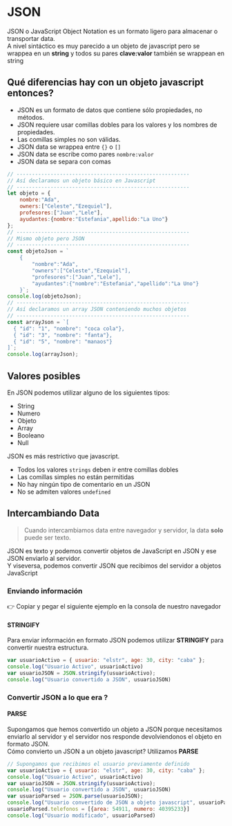 # JSON

JSON o JavaScript Object Notation es un formato ligero para almacenar o transportar data. <br/>
A nivel sintáctico es muy parecido a un objeto de javascript pero se wrappea en un **string**  y todos su pares **clave:valor** también se wrappean en string<br/>

## Qué diferencias hay con un objeto javascript entonces?

- JSON es un formato de datos que contiene sólo propiedades, no métodos.
- JSON requiere usar comillas dobles para los valores y los nombres de propiedades.
- Las comillas simples no son válidas.
  <br/>
- JSON data se wrappea entre `{}` o `[]`
- JSON data se escribe como pares `nombre:valor`
- JSON data se separa con comas

```js
// --------------------------------------------------------
// Así declaramos un objeto básico en Javascript
// --------------------------------------------------------
let objeto = { 
    nombre:"Ada",
    owners:["Celeste","Ezequiel"],
    profesores:["Juan","Lele"],
    ayudantes:{nombre:"Estefania",apellido:"La Uno"}
};
// --------------------------------------------------------
// Mismo objeto pero JSON
// --------------------------------------------------------
const objetoJson = `
    {
        "nombre":"Ada",
        "owners":["Celeste","Ezequiel"],
        "profesores":["Juan","Lele"],
        "ayudantes":{"nombre":"Estefania","apellido":"La Uno"}
    }`;
console.log(objetoJson);
// --------------------------------------------------------
// Así declaramos un array JSON conteniendo muchos objetos
// --------------------------------------------------------
const arrayJson = `[
  { "id": "1", "nombre": "coca cola"},
  { "id": "3", "nombre": "fanta"},
  { "id": "5", "nombre": "manaos"}
]`;
console.log(arrayJson);

```

## Valores posibles

En JSON podemos utilizar alguno de los siguientes tipos: 
* String
* Numero
* Objeto
* Array
* Booleano
* Null


JSON es más restrictivo que javascript. 
* Todos los valores `strings` deben ir entre comillas dobles 
* Las comillas simples no están permitidas 
* No hay ningún tipo de comentario en un JSON 
* No se admiten valores `undefined`

## Intercambiando Data

> Cuando intercambiamos data entre navegador y servidor, la data **solo** puede ser texto.  

JSON es texto y podemos convertir objetos de JavaScript en JSON y ese JSON enviarlo al servidor. <br/>
Y viseversa, podemos convertir JSON que recibimos del servidor a objetos JavaScript <br/>

### Enviando información
👉 Copiar y pegar el siguiente ejemplo en la consola de nuestro navegador <br/>
#### STRINGIFY

Para enviar información en formato JSON podemos utilizar **STRINGIFY** para convertir nuestra estructura. <br/>

```js
var usuarioActivo = { usuario: "elstr", age: 30, city: "caba" };
console.log("Usuario Activo", usuarioActivo)
var usuarioJSON = JSON.stringify(usuarioActivo);
console.log("Usuario convertido a JSON", usuarioJSON)
```

### Convertir JSON a lo que era ?
#### PARSE
Supongamos que hemos convertido un objeto a JSON porque necesitamos enviarlo al servidor y el servidor nos responde devolviendonos el objeto en formato JSON. <br/>
Cómo convierto un JSON a un objeto javascript? Utilizamos **PARSE**

```js
// Supongamos que recibimos el usuario previamente definido
var usuarioActivo = { usuario: "elstr", age: 30, city: "caba" };
console.log("Usuario Activo", usuarioActivo)
var usuarioJSON = JSON.stringify(usuarioActivo);
console.log("Usuario convertido a JSON", usuarioJSON)
var usuarioParsed = JSON.parse(usuarioJSON);
console.log("Usuario convertido de JSON a objeto javascript", usuarioParsed)
usuarioParsed.telefonos = [{area: 54911, numero: 40395233}]
console.log("Usuario modificado", usuarioParsed)
```
